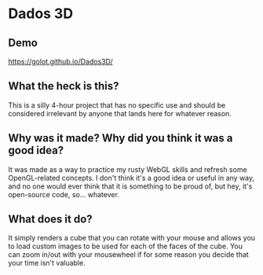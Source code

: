 # Dados 3D
## Demo
https://golot.github.io/Dados3D/

## What the heck is this?
This is a silly 4-hour project that has no specific use and should be considered irrelevant by anyone that lands here for whatever reason.

## Why was it made? Why did you think it was a good idea?
It was made as a way to practice my rusty WebGL skills and refresh some OpenGL-related concepts. I don't think it's a good idea or useful in any way, and no one would ever think that it is something to be proud of, but hey, it's open-source code, so... whatever.

## What does it do?
It simply renders a cube that you can rotate with your mouse and allows you to load custom images to be used for each of the faces of the cube. You can zoom in/out with your mousewheel if for some reason you decide that your time isn't valuable.
